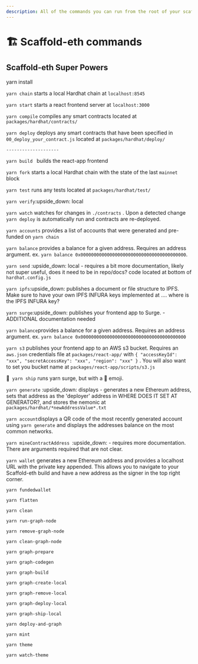 ```yaml
---
description: All of the commands you can run from the root of your scaffold-eth project
---
```


# 🏗 Scaffold-eth commands

## Scaffold-eth Super Powers

yarn install

`yarn chain` starts a local Hardhat chain at `localhost:8545`

`yarn start` starts a react frontend server at `localhost:3000`

`yarn compile` compiles any smart contracts located at `packages/hardhat/contracts/`

`yarn deploy` deploys any smart contracts that have been specified in `00_deploy_your_contract.js` located at `packages/hardhat/deploy/`

`--------------------`

`yarn build ` builds the react-app frontend

`yarn fork` starts a local Hardhat chain with the state of the last `mainnet` block

`yarn test` runs any tests located at `packages/hardhat/test/`

`yarn verify`:upside_down: local 

`yarn watch` watches for changes in `./contracts` . Upon a detected change `yarn deploy` is automatically run and contracts are re-deployed. 

`yarn accounts` provides a list of accounts that were generated and pre-funded on `yarn chain`

`yarn balance` provides a balance for a given address. Requires an address argument. ex. `yarn balance 0x0000000000000000000000000000000000000000`. 

`yarn send` :upside_down: local  - requires a bit more documentation, likely not super useful, does it need to be in repo/docs? code located at bottom of `hardhat.config.js`

`yarn ipfs`:upside_down: publishes a document or file structure to IPFS. Make sure to have your own IPFS INFURA keys implemented at .... where is the IPFS INFURA key? 

`yarn surge`:upside_down: publishes your frontend app to Surge. - ADDITIONAL documentation needed

`yarn balance`provides a balance for a given address. Requires an address argument. ex. `yarn balance 0x0000000000000000000000000000000000000000`

`yarn s3` publishes your frontend app to an AWS s3 bucket. Requires an `aws.json` credentials file at `packages/react-app/` with `{ "accessKeyId": "xxx", "secretAccessKey": "xxx", "region": "xxx" }` . You will also want to set you bucket name at `packages/react-app/scripts/s3.js`

 :ship:` yarn ship` runs yarn surge, but with a :ship: emoji.

`yarn generate` :upside_down: displays - generates a new Ethereum address, sets that address as the 'deployer' address in WHERE DOES IT SET AT GENERATOR?, and stores the nemonic at `packages/hardhat/*newAddressValue*.txt`

`yarn account`displays a QR code of the most recently generated account using `yarn generate` and displays the addresses balance on the most common networks. 

`yarn mineContractAddress `:upside_down: - requires more documentation. There are arguments required that are not clear. 

`yarn wallet` generates a new Ethereum address and provides a localhost URL with the private key appended. This allows you to navigate to your Scaffold-eth build and have a new address as the signer in the top right corner. 

`yarn fundedwallet`

`yarn flatten`

`yarn clean`

`yarn run-graph-node`

`yarn remove-graph-node`

`yarn clean-graph-node`

`yarn graph-prepare`

`yarn graph-codegen`

`yarn graph-build`

`yarn graph-create-local`

`yarn graph-remove-local`

`yarn graph-deploy-local`

`yarn graph-ship-local`

`yarn deploy-and-graph`

`yarn mint`

`yarn theme`

`yarn watch-theme`

